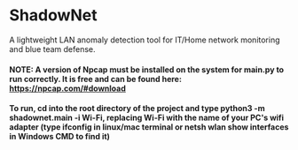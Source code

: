 # ShadowNet

A lightweight LAN anomaly detection tool for IT/Home network monitoring and blue team defense. 
#### NOTE: A version of Npcap must be installed on the system for main.py to run correctly. It is free and can be found here: https://npcap.com/#download

#### To run, cd into the root directory of the project and type python3 -m shadownet.main -i Wi-Fi, replacing Wi-Fi with the name of your PC's wifi adapter (type ifconfig in linux/mac terminal or netsh wlan show interfaces in Windows CMD to find it)